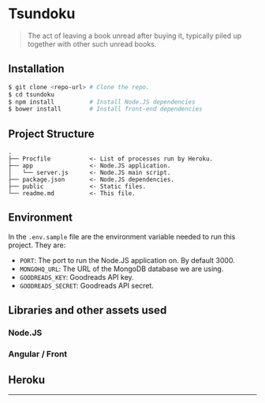 # Tsundoku

> The act of leaving a book unread after buying it, typically piled up together
> with other such unread books.

## Installation

```sh
$ git clone <repo-url> # Clone the repo.
$ cd tsundoku
$ npm install          # Install Node.JS dependencies
$ bower install        # Install front-end dependencies
```

## Project Structure
```
.
├── Procfile           <- List of processes run by Heroku.
├── app                <- Node.JS application.
│   └── server.js      <- Node.JS main script.
├── package.json       <- Node.JS dependencies. 
├── public             <- Static files.
└── readme.md          <- This file.
```

## Environment

In the `.env.sample` file are the environment variable needed to run this
project. They are:
* `PORT`: The port to run the Node.JS application on. By default 3000.
* `MONGOHQ_URL`: The URL of the MongoDB database we are using.
* `GOODREADS_KEY`: Goodreads API key.
* `GOODREADS_SECRET`: Goodreads API secret.

## Libraries and other assets used

### Node.JS

### Angular / Front

## Heroku

----
